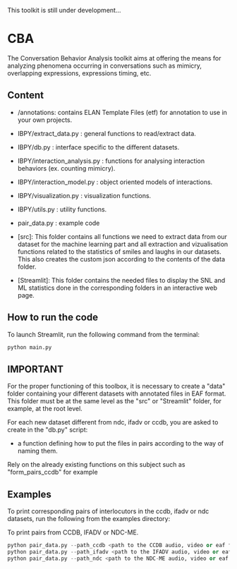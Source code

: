 This toolkit is still under development...


# CBA
The Conversation Behavior Analysis toolkit aims at offering the means for analyzing phenomena occurring in conversations such as mimicry, overlapping expressions, expressions timing, etc.


## Content

* /annotations: contains ELAN Template Files (etf) for annotation to use in your own projects.
* IBPY/extract_data.py : general functions to read/extract data.
* IBPY/db.py : interface specific to the different datasets.
* IBPY/interaction_analysis.py : functions for analysing interaction behaviors (ex. counting mimicry).
* IBPY/interaction_model.py : object oriented models of interactions.
* IBPY/visualization.py : visualization functions.
* IBPY/utils.py : utility functions.
* pair_data.py : example code


* [src]: This folder contains all functions we need to extract data from our dataset for the machine learning part and all extraction and vizualisation functions related to the statistics of smiles and laughs in our datasets. This also creates the custom json according to the contents of the data folder.

* [Streamlit]: This folder contains the needed files to display the SNL and ML statistics done in the corresponding folders in an interactive web page.

## How to run the code 

To launch Streamlit, run the following command from the terminal:
```python
python main.py 

```

## IMPORTANT

For the proper functioning of this toolbox, it is necessary to create a "data" folder containing your different datasets with annotated files in EAF format. This folder must be at the same level as the "src" or "Streamlit" folder, for example, at the root level.

For each new dataset different from ndc, ifadv or ccdb, you are asked to create in the "db.py" script:
* a function defining how to put the files in pairs according to the way of naming them.

Rely on the already existing functions on this subject such as "form_pairs_ccdb" for example

## Examples

To print corresponding pairs of interlocutors in the ccdb, ifadv or ndc datasets, run the following from the examples directory:

To print pairs from CCDB, IFADV or NDC-ME.
```python
python pair_data.py --path_ccdb <path to the CCDB audio, video or eaf files>
python pair_data.py --path_ifadv <path to the IFADV audio, video or eaf files>
python pair_data.py --path_ndc <path to the NDC-ME audio, video or eaf files>

```
